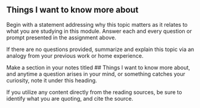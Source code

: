 ## Things I want to know more about

Begin with a statement addressing why this topic matters as it relates to what you are studying in this module.
Answer each and every question or prompt presented in the assignment above.

If there are no questions provided, summarize and explain this topic via an analogy from your previous work or home experience.

Make a section in your notes titled ## Things I want to know more about, and anytime a question arises in your mind, or something catches your curiosity, note it under this heading.

If you utilize any content directly from the reading sources, be sure to identify what you are quoting, and cite the source.
